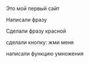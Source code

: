 Это мой первый сайт

Написали фразу

Сделали фразу красной

сделали кнопку: жми меня

написали функцию умножения